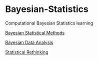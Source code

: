 # Bayesian-Statistics
Computational Bayesian Statistics learning 

[Bayesian Statistical Methods](https://bayessm.wordpress.ncsu.edu/)

[Bayesian Data Analysis](http://www.stat.columbia.edu/~gelman/book/)

[Statistical Rethinking](https://xcelab.net/rm/statistical-rethinking/)
